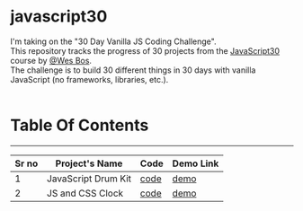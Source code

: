 # javascript30
I'm taking on the "30 Day Vanilla JS Coding Challenge".<br>
This repository tracks the progress of 30 projects from the [JavaScript30](https://javascript30.com/) course by [@Wes Bos](https://github.com/wesbos).<br>
The challenge is to build 30 different things in 30 days with vanilla JavaScript (no frameworks, libraries, etc.).<br><br>

# Table Of Contents
<hr>

| Sr no | Project's Name  | Code | Demo Link |
| ----- | ------------- | ----------- | ------------- |
| 1 | JavaScript Drum Kit | [code](https://github.com/anugcodes/javascript30/tree/main/01%20-%20javascript%20drum%20kit) | [demo](https://anugcodes.github.io/javascript30/01%20-%20javascript%20drum%20kit/) |
| 2 | JS and CSS Clock | [code](https://github.com/anugcodes/javascript30/tree/main/02%20-%20css%20%2B%20js%20clock) | [demo](https://anugcodes.github.io/javascript30/02%20-%20css%20%2B%20js%20clock/index.html) |
